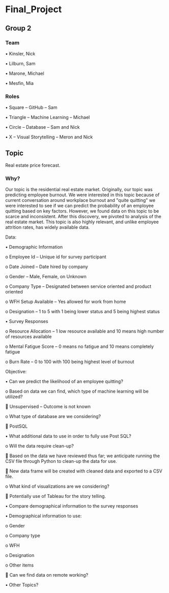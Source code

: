 # Final_Project

## Group 2

### Team

•	Kinsler, Nick

•	Lilburn, Sam

•	Marone, Michael

•	Mesfin, Mia

### Roles

•	Square – GitHub – Sam

•	Triangle – Machine Learning – Michael

•	Circle – Database – Sam and Nick

•	X – Visual Storytelling – Meron and Nick

## Topic

Real estate price forecast. 

### Why?

Our topic is the residential real estate market. Originally, our topic was predicting employee burnout. We were interested in this topic because of current conversation around workplace burnout and "quite quitting" we were interested to see if we can predict the probability of an employee quitting based on key factors. However, we found data on this topic to be scarce and inconsistent. After this discovery, we pivoted to analysis of the real estate market. This topic is also highly relevant, and unlike employee attrition rates, has widely available data.


Data:

•	Demographic Information

o	Employee Id – Unique id for survey participant

o	Date Joined – Date hired by company

o	Gender – Male, Female, on Unknown

o	Company Type – Designated between service oriented and product oriented

o	WFH Setup Available – Yes allowed for work from home

o	Designation – 1 to 5 with 1 being lower status and 5 being highest status

•	Survey Responses

o	Resource Allocation – 1 low resource available and 10 means high number of resources available

o	Mental Fatigue Score – 0 means no fatigue and 10 means completely fatigue

o	Burn Rate – 0 to 100 with 100 being highest level of burnout

Objective:

•	Can we predict the likelihood of an employee quitting?

o	Based on data we can find, which type of machine learning will be utilized?

	Unsupervised – Outcome is not known

o	What type of database are we considering?

	PostSQL

•	What additional data to use in order to fully use Post SQL?

o	Will the data require clean-up?

	Based on the data we have reviewed thus far; we anticipate running the CSV file through Python to clean-up the data for use.

	New data frame will be created with cleaned data and exported to a CSV file.

o	What kind of visualizations are we considering?

	Potentially use of Tableau for the story telling.

•	Compare demographical information to the survey responses

•	Demographical information to use:

o	Gender

o	Company type

o	WFH

o	Designation

o	Other items

	Can we find data on remote working?

•	Other Topics?

